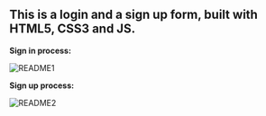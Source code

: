 ## This is a login and a sign up form, built with HTML5, CSS3 and JS.

**Sign in process:**

![README1](https://user-images.githubusercontent.com/65462055/166239186-8d4a87a9-bb51-4e79-8605-368cbe8c8864.png)

**Sign up process:**

![README2](https://user-images.githubusercontent.com/65462055/166239314-185f7574-19dd-422a-82a4-006ddfccb7e8.png)
